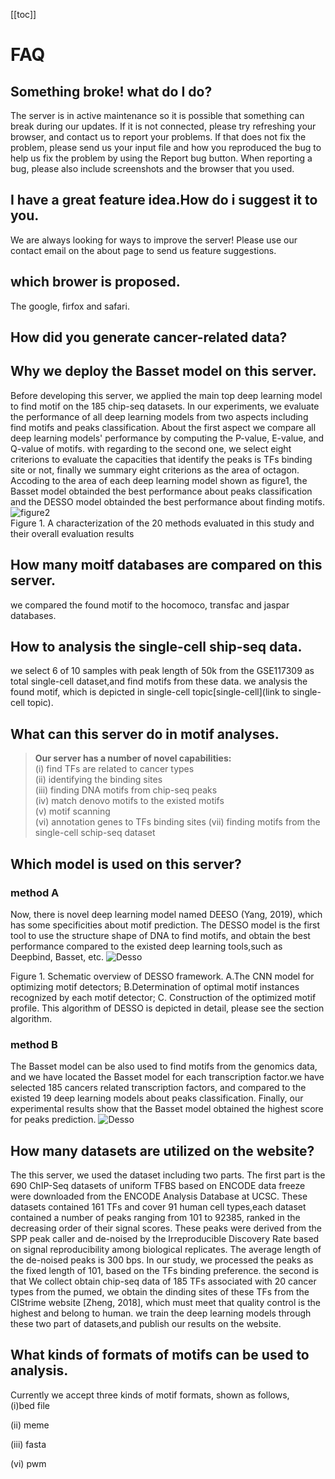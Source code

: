[[toc]]

# FAQ

## Something broke! what do I do?

The server is in active maintenance so it is possible that something can break during our updates. If it is not connected, please try refreshing your browser, and contact us to report your problems.
If that does not fix the problem, please send us your input file and how you reproduced the bug to help us fix the problem by using the Report bug button. When reporting a bug, please also include screenshots and the browser that you used.

## I have a great feature idea.How do i suggest it to you.

We are always looking for ways to improve the server! Please use our contact email on the about page to send us feature suggestions.

## which brower is proposed.

The google, firfox and safari.

## How did you generate cancer-related data?

## Why we deploy the Basset model on this server.

Before developing this server, we applied the main top deep learning model to find motif on the 185 chip-seq datasets. In our experiments, we evaluate the performance of all deep learning models from two aspects including find motifs and peaks classification. About the first aspect we compare all deep learning models' performance by computing the P-value, E-value, and Q-value of motifs. with regarding to the second one, we select eight criterions to evaluate the capacities that identify the peaks is TFs binding site or not, finally we summary eight criterions as the area of octagon.  
Accoding to the area of each deep learning model shown as figure1, the Basset model obtainded the best performance about peaks classification and the DESSO model obtainded the best performance about finding motifs.
![figure2](/docs/figures/background_figure1.png)  
Figure 1. A characterization of the 20 methods evaluated in this study and their overall evaluation results

## How many moitf databases are compared on this server.

we compared the found motif to the hocomoco, transfac and jaspar databases.

## How to analysis the single-cell ship-seq data.

we select 6 of 10 samples with peak length of 50k from the GSE117309 as total single-cell dataset,and find motifs from these data. we analysis the found motif, which is depicted in single-cell topic[single-cell](link to single-cell topic).

## What can this server do in motif analyses.

> **Our server has a number of novel capabilities:**  
> (i) find TFs are related to cancer types  
> (ii) identifying the binding sites  
> (iii) finding DNA motifs from chip-seq peaks  
> (iv) match denovo motifs to the existed motifs  
> (v) motif scanning  
> (vi) annotation genes to TFs binding sites
> (vii) finding motifs from the single-cell schip-seq dataset

## Which model is used on this server?

### method A

Now, there is novel deep learning model named DEESO (Yang, 2019), which has some specificities about motif prediction. The DESSO model is the first tool to use the structure shape of DNA to find motifs, and obtain the best performance compared to the existed deep learning tools,such as Deepbind, Basset, etc.
![Desso](/docs/figures/desso_workflow.png)

Figure 1. Schematic overview of DESSO framework.
A.The CNN model for optimizing motif detectors; B.Determination of optimal motif instances recognized by each motif detector; C. Construction of the optimized motif profile. This algorithm of DESSO is depicted in detail, please see the section algorithm.

### method B

The Basset model can be also used to find motifs from the genomics data, and we have located the Basset model for each transcription factor.we have selected 185 cancers related transcription factors, and compared to the existed 19 deep learning models about peaks classification. Finally, our experimental results show that the Basset model obtained the highest score for peaks prediction.
![Desso](/docs/figures/basset_workflow.png)

## How many datasets are utilized on the website?

The this server, we used the dataset including two parts. The first part is
the 690 ChIP-Seq datasets of uniform TFBS based on ENCODE data freeze were downloaded from the ENCODE Analysis Database at UCSC. These datasets contained 161 TFs and cover 91 human cell types,each dataset contained a number of peaks ranging from 101 to 92385, ranked in the decreasing order of their signal scores. These peaks were derived from the SPP peak caller and de-noised by the Irreproducible Discovery Rate based on signal reproducibility among biological replicates. The average length of the de-noised peaks is 300 bps. In our study, we processed the peaks as the fixed length of 101, based on the TFs binding preference.
the second is that We collect obtain chip-seq data of 185 TFs associated with 20 cancer types from the pumed, we obtain the dinding sites of these TFs from the CIStrime website [Zheng, 2018], which must meet that quality control is the highest and belong to human. we train the deep learning models through these two part of datasets,and publish our results on the website.

## What kinds of formats of motifs can be used to analysis.

Currently we accept three kinds of motif formats, shown as follows,  
(i)bed file

(ii) meme

(iii) fasta

(vi) pwm
